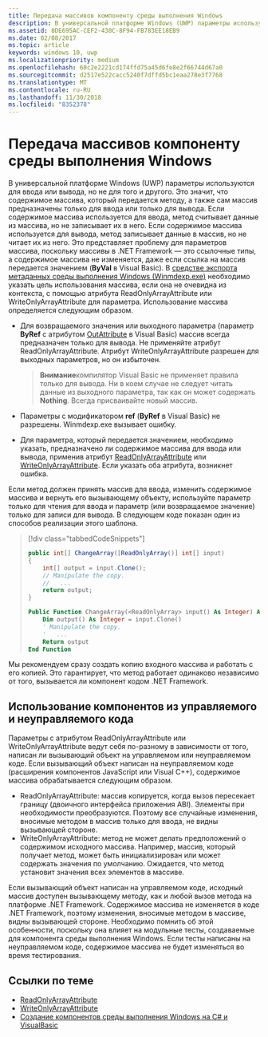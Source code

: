 ```yaml
---
title: Передача массивов компоненту среды выполнения Windows
description: В универсальной платформе Windows (UWP) параметры используются для ввода или вывода, но не для того и другого. Это значит, что содержимое массива, который передается методу, а также сам массив предназначены только для ввода или только для вывода.
ms.assetid: 8DE695AC-CEF2-438C-8F94-FB783EE18EB9
ms.date: 02/08/2017
ms.topic: article
keywords: windows 10, uwp
ms.localizationpriority: medium
ms.openlocfilehash: 60c2e2221cd174ffd75a45d6fe8e2f66744d67a0
ms.sourcegitcommit: d2517e522cacc5240f7dffd5bc1eaa278e3f7768
ms.translationtype: MT
ms.contentlocale: ru-RU
ms.lasthandoff: 11/30/2018
ms.locfileid: "8352378"
---
```

# <a name="passing-arrays-to-a-windows-runtime-component"></a>Передача массивов компоненту среды выполнения Windows




В универсальной платформе Windows (UWP) параметры используются для ввода или вывода, но не для того и другого. Это значит, что содержимое массива, который передается методу, а также сам массив предназначены только для ввода или только для вывода. Если содержимое массива используется для ввода, метод считывает данные из массива, но не записывает их в него. Если содержимое массива используется для вывода, метод записывает данные в массив, но не читает их из него. Это представляет проблему для параметров массива, поскольку массивы в .NET Framework — это ссылочные типы, а содержимое массива не изменяется, даже если ссылка на массив передается значением (**ByVal** в Visual Basic). В [средстве экспорта метаданных среды выполнения Windows (Winmdexp.exe)](https://msdn.microsoft.com/library/hh925576.aspx) необходимо указать цель использования массива, если она не очевидна из контекста, с помощью атрибута ReadOnlyArrayAttribute или WriteOnlyArrayAttribute для параметра. Использование массива определяется следующим образом.

-   Для возвращаемого значения или выходного параметра (параметр **ByRef** с атрибутом [OutAttribute](https://msdn.microsoft.com/library/system.runtime.interopservices.outattribute.aspx) в Visual Basic) массив всегда предназначен только для вывода. Не применяйте атрибут ReadOnlyArrayAttribute. Атрибут WriteOnlyArrayAttribute разрешен для выходных параметров, но он избыточен.

    > **Внимание**компилятор Visual Basic не применяет правила только для вывода. Ни в коем случае не следует читать данные из выходного параметра, так как он может содержать **Nothing**. Всегда присваивайте новый массив.
 
-   Параметры с модификатором **ref** (**ByRef** в Visual Basic) не разрешены. Winmdexp.exe вызывает ошибку.
-   Для параметра, который передается значением, необходимо указать, предназначено ли содержимое массива для ввода или вывода, применив атрибут [ReadOnlyArrayAttribute](https://msdn.microsoft.com/library/system.runtime.interopservices.windowsruntime.readonlyarrayattribute.aspx) или [WriteOnlyArrayAttribute](https://msdn.microsoft.com/library/system.runtime.interopservices.windowsruntime.writeonlyarrayattribute.aspx). Если указать оба атрибута, возникнет ошибка.

Если метод должен принять массив для ввода, изменить содержимое массива и вернуть его вызывающему объекту, используйте параметр только для чтения для ввода и параметр (или возвращаемое значение) только для записи для вывода. В следующем коде показан один из способов реализации этого шаблона.

> [!div class="tabbedCodeSnippets"]
> ```csharp
> public int[] ChangeArray([ReadOnlyArray()] int[] input)
> {
>     int[] output = input.Clone();
>     // Manipulate the copy.
>     //   ...
>     return output;
> }
> ```
> ```vb
> Public Function ChangeArray(<ReadOnlyArray> input() As Integer) As Integer()
>     Dim output() As Integer = input.Clone()
>     ' Manipulate the copy.
>     '   ...
>     Return output
> End Function
> ```

Мы рекомендуем сразу создать копию входного массива и работать с его копией. Это гарантирует, что метод работает одинаково независимо от того, вызывается ли компонент кодом .NET Framework.

## <a name="using-components-from-managed-and-unmanaged-code"></a>Использование компонентов из управляемого и неуправляемого кода


Параметры с атрибутом ReadOnlyArrayAttribute или WriteOnlyArrayAttribute ведут себя по-разному в зависимости от того, написан ли вызывающий объект на управляемом или неуправляемом коде. Если вызывающий объект написан на неуправляемом коде (расширения компонентов JavaScript или Visual C++), содержимое массива обрабатывается следующим образом.

-   ReadOnlyArrayAttribute: массив копируется, когда вызов пересекает границу (двоичного интерфейса приложения ABI). Элементы при необходимости преобразуются. Поэтому все случайные изменения, вносимые методом в массив только для ввода, не видны вызывающей стороне.
-   WriteOnlyArrayAttribute: метод не может делать предположений о содержимом исходного массива. Например, массив, который получает метод, может быть инициализирован или может содержать значения по умолчанию. Ожидается, что метод установит значения всех элементов в массиве.

Если вызывающий объект написан на управляемом коде, исходный массив доступен вызывающему методу, как и любой вызов метода на платформе .NET Framework. Содержимое массива не изменяется в коде .NET Framework, поэтому изменения, вносимые методом в массиве, видны вызывающей стороне. Необходимо помнить об этой особенности, поскольку она влияет на модульные тесты, создаваемые для компонента среды выполнения Windows. Если тесты написаны на неуправляемом коде, содержимое массива не будет изменяться во время тестирования.

## <a name="related-topics"></a>Ссылки по теме

* [ReadOnlyArrayAttribute](https://msdn.microsoft.com/library/system.runtime.interopservices.windowsruntime.readonlyarrayattribute.aspx)
* [WriteOnlyArrayAttribute](https://msdn.microsoft.com/library/system.runtime.interopservices.windowsruntime.writeonlyarrayattribute.aspx)
* [Создание компонентов среды выполнения Windows на C# и VisualBasic](creating-windows-runtime-components-in-csharp-and-visual-basic.md)
